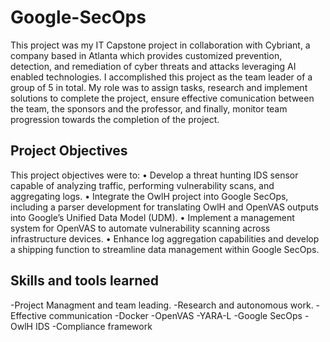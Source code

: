 # Google-SecOps

This project was my IT Capstone project in collaboration with Cybriant, a company based in Atlanta which provides customized prevention, detection, and remediation of cyber threats and attacks leveraging AI enabled technologies. I accomplished this project as the team leader of a group of 5 in total. My role was to assign tasks, research and implement solutions to complete the project, ensure effective comunication between the team, the sponsors and the professor, and finally, monitor team progression towards the completion of the project.

## Project Objectives

This project objectives were to: 
• Develop a threat hunting IDS sensor capable of analyzing traffic, performing vulnerability scans, and aggregating logs.
• Integrate the OwlH project into Google SecOps, including a parser development for translating OwlH and OpenVAS outputs into Google’s Unified Data Model (UDM).
• Implement a management system for OpenVAS to automate vulnerability scanning across infrastructure devices.
• Enhance log aggregation capabilities and develop a shipping function to streamline data management within Google SecOps.

## Skills and tools learned 
-Project Managment and team leading.
-Research and autonomous work.
-Effective communication
-Docker
-OpenVAS
-YARA-L
-Google SecOps
-OwlH IDS
-Compliance framework
